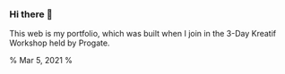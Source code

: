 ### Hi there 👋

This web is my portfolio, which was built when I join in the 3-Day Kreatif Workshop held by Progate.

% Mar 5, 2021 %
